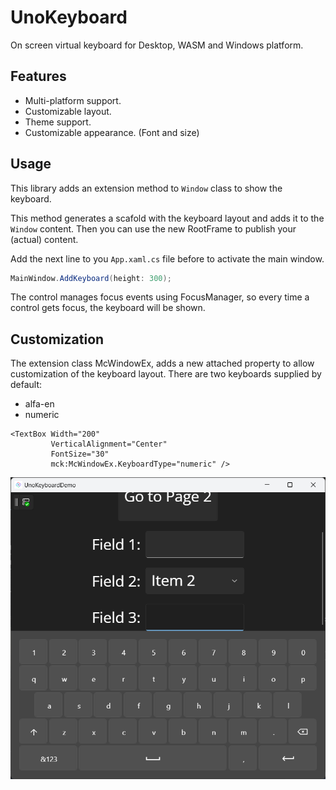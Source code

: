 # UnoKeyboard

On screen virtual keyboard for Desktop, WASM and Windows platform.

## Features

- Multi-platform support.
- Customizable layout.
- Theme support.
- Customizable appearance. (Font and size)

## Usage

This library adds an extension method to `Window` class to show the keyboard. 

This method generates a scafold with the keyboard layout and adds it to the `Window` content. Then you can use the new RootFrame to publish your (actual) content.

Add the next line to you `App.xaml.cs` file before to activate the main window.

```csharp
MainWindow.AddKeyboard(height: 300);
```

The control manages focus events using FocusManager, so every time a control gets focus, the keyboard will be shown.

## Customization

The extension class McWindowEx, adds a new attached property to allow customization of the keyboard layout. There are two keyboards supplied by default:

- alfa-en
- numeric

```xaml
<TextBox Width="200"
         VerticalAlignment="Center"
         FontSize="30"
         mck:McWindowEx.KeyboardType="numeric" />
```

![UnoKeyboardDark](UnoKeyboardDark.png)